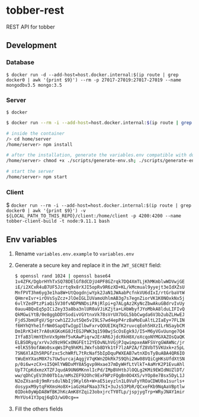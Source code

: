 # tobber-rest
REST API for tobber

## Development

### Database

`$ docker run -d --add-host=host.docker.internal:$(ip route | grep docker0 | awk '{print $9}') --rm -p 27017-27019:27017-27019 --name mongodbv3.5 mongo:3.5`

### Server

`$ docker `

```bash
$ docker run --rm -i --add-host=host.docker.internal:$(ip route | grep docker0 | awk '{print $9}') -v ${LOCAL_PATH_TO_THIS_REPO}/server:/home/server -v ${LOCAL_PATH_TO_THIS_REPO}/engine:/home/engine -p 8000:8000 --name tobber-server -t node:9.11.1 bash

# inside the container
/> cd home/server
/home/server> npm install

# after the installation, generate the variables.env compatible with docker setup
/home/server> chmod +x ./scripts/generate-env.sh; ./scripts/generate-env

# start the server
/home/server> npm start
```

### Client

$ `docker run --rm -i --add-host=host.docker.internal:$(ip route | grep docker0 | awk '{print $9}') -v ${LOCAL_PATH_TO_THIS_REPO}/client:/home/client -p 4200:4200 --name tobber-client-build -t node:9.11.1 bash`

## Env variables

1) Rename `variables.env.example` to `variables.env`
2) Generate a secure key and replace it in the `JWT_SECRET` field:

    ``` bash
    $ openssl rand 1024 | openssl base64
    1v4ZFK/DgbrHYhTxSQ78DElGf8dCDjU4PF8GZrqk7DQ4XmTLjKhMKmblwWDVwjGE
    iE/i2XCxR4uB7UF5Jzrtq9x8rXJI5opRv9R6zXD+KL/kMcmual9yyejt3eIdXZsU
    MnfPVT3hm6yg3e1ha8W+UtQogdnjwYpk2JaN1JWAabPcfnkVU6dIxI/rtGrbaVtW
    QHmreIvr+irOVsSyZcz+JlOeIGLIUVamoUhlmAB3g7s7egnZiorVK1K0NOxkNx5j
    6vlYZedPtzPiaQi5V30fvNDPNNDsiPAjRlpi+g7ALgAz2KyNcZbwAkuGBdrvIvUy
    0auu4BQxEq5pICiZey33a8ba3nlUR0aVJiKZjta+LHbWbyfJYoMbkA8lduLIFIvQ
    QkMGwiYtB/0e8ggbDDYSodivVGYtnxVk78sVrUX7bGL5bbCwgda6V3b2ubZLHwEJ
    FjdSJbmUFgV/Sgrcwh1Z2JutSQe5vI9LS7wd4epP4rzBaMoEuAltL2IaEy+7FLIN
    f6HYhQYhe1frNm0SapQTwIgpIlbwFxrvQOUEIKqTK2ruvcqEoh5HXzILrNSaybCM
    Dm1RrK34t7rA0sKGKoKG8JtEGJPWK3q159BwjScOsEgk9J/I5+M6yVGvUunge7Q4
    IYfaB3lHmYEhnVx9pHmf5vKAwPiqrwJErAR6JjdcRkH8X/oXcqoNYMGXAZOsQaQK
    ELBSORyq/xrVvJd9zH9CxONGFEt12YEOvNLhVGjPJqwimpxeAWFSVrgGWAWNc/jr
    +0lK559ofAWo0sxqWsIPq9hKMiJWxfsb8DYk1tF7lzAPZA/fZ8VbT5VKUxk+z5pL
    7SN6XlAIh5RPGfzxc5chWRfL7tRcNaf5bIpDquPWXEAB7wtnXDsTyBuABA4QR6IO
    tWuEmYXasM0X7s7Uw5urcajAqgjV7qKWn2DkRk7S9Qhi2Ww08VQiCgHKsUfdXtSN
    p/0i6w+zCX+sI5QHlYWBDxMY8A5gvp9Hxae37mDyWHfLtVlkT+AaMrK2P1EvuAhl
    UpT7CpKdxmzXTZFJqudA9UN6MKnnlIcPd/IMpBVHtbJlOQLg2KMi9EWIdNUZlDT/
    ww/qDhCyEV3h00Tb1a/mMsZEF92Ohc9ExFNPzFQgBn0O4XS/vYOp8e7Bsx5DyL1J
    N2oZXsan8j9mRrsdulNbIj9Kyl6h+W+aE5ieyzln1L0VuFyYROaCDWU0a1surls+
    dosypxM9ytqFHXmsHo8X+iaGzHaFNaa37kI+3uJs53PbR/QCxeFKb9NqAaVBptlw
    0IDok0yWpDA8WfBKJhKcAmK8YZqi23obxjrcTY0TLp/jspjygTrp+WRyJNAY1mir
    MnYUs41Y3pqj6qD3/wU0cg==
    ```

3) Fill the others fields